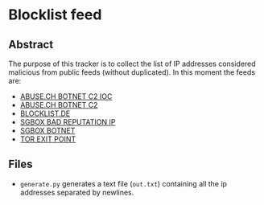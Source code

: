 # Blocklist feed

## Abstract 
The purpose of this tracker is to collect the list of IP addresses considered malicious from public feeds (without duplicated).
In this moment the feeds are:
* [ABUSE.CH BOTNET C2 IOC](https://feodotracker.abuse.ch/downloads/ipblocklist.txt)
* [ABUSE.CH BOTNET C2](https://feodotracker.abuse.ch/downloads/ipblocklist_recommended.txt)
* [BLOCKLIST.DE](https://lists.blocklist.de/lists/all.txt)
* [SGBOX BAD REPUTATION IP](https://download.sgbox.it/dnld/feeds/sgbox_badreputation_ip.txt)
* [SGBOX BOTNET](https://download.sgbox.it/dnld/feeds/sgbox_botnet.txt)
* [TOR EXIT POINT](https://check.torproject.org/torbulkexitlist)

## Files
* ```generate.py``` generates a text file (```out.txt```) containing all the ip addresses separated by newlines.